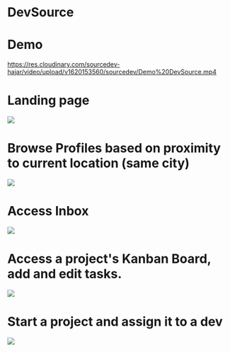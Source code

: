 # DevSource

# Demo
https://res.cloudinary.com/sourcedev-hajar/video/upload/v1620153560/sourcedev/Demo%20DevSource.mp4


# Landing page 
<img src="https://res.cloudinary.com/sourcedev-hajar/image/upload/v1620153834/sourcedev/HomePage%201.png"/>

# Browse Profiles based on proximity to current location (same city)
<img src="https://res.cloudinary.com/sourcedev-hajar/image/upload/v1620153831/sourcedev/Profiles.png"/>

# Access Inbox
<img src="https://res.cloudinary.com/sourcedev-hajar/image/upload/v1620153832/sourcedev/Inbox.png"/>


# Access a project's Kanban Board, add and edit tasks.
<img src="https://res.cloudinary.com/sourcedev-hajar/image/upload/v1620153831/sourcedev/KanBan%20Board.png"/>

# Start a project and assign it to a dev
<img src="https://res.cloudinary.com/sourcedev-hajar/image/upload/v1620153832/sourcedev/Start%20a%20project.png"/>
